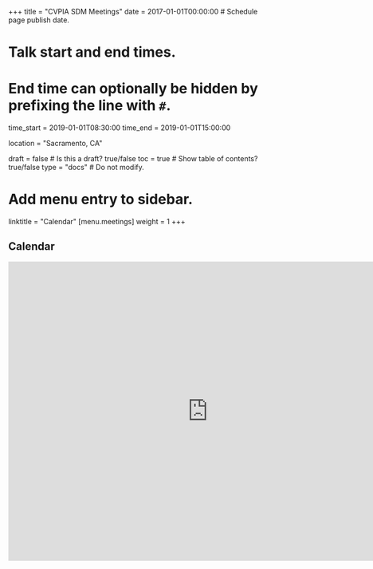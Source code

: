+++
title = "CVPIA SDM Meetings"
date = 2017-01-01T00:00:00  # Schedule page publish date.

# Talk start and end times.
#   End time can optionally be hidden by prefixing the line with `#`.
time_start = 2019-01-01T08:30:00
time_end = 2019-01-01T15:00:00

location = "Sacramento, CA"

draft = false  # Is this a draft? true/false
toc = true  # Show table of contents? true/false
type = "docs"  # Do not modify.

# Add menu entry to sidebar.
linktitle = "Calendar"
[menu.meetings]
  weight = 1
+++

## Calendar

<iframe src="https://calendar.google.com/calendar/embed?showTitle=0&amp;height=600&amp;wkst=1&amp;bgcolor=%23ffffff&amp;src=cvpiadsm%40gmail.com&amp;color=%231B887A&amp;ctz=America%2FLos_Angeles" style="border-width:0" width="800" height="600" frameborder="0" scrolling="no"></iframe>